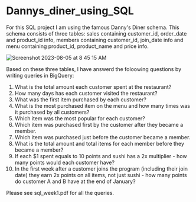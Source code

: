 # Dannys_diner_using_SQL

For this SQL project I am using the famous Danny's Diner schema. This schema consists of three tables: sales containing customer_id, order_date and product_id info, members containing customer_id, join_date info and menu containing product_id, product_name and price info.

![Screenshot 2023-08-05 at 8 45 15 AM](https://github.com/mayank8893/SQL_Projects/assets/69361645/f00a5c09-f402-4f21-925f-8565aecc5161)


Based on these three tables, I have answerd the foloowing questions by writing queries in BigQuery:

1. What is the total amount each customer spent at the restaurant?
2. How many days has each customer visited the restaurant?
3. What was the first item purchased by each customer?
4. What is the most purchased item on the menu and how many times was it purchased by all customers?
5. Which item was the most popular for each customer?
6. Which item was purchased first by the customer after they became a member.
7. Which item was purchased just before the customer became a member.
8. What is the total amount and total items for each member before they became a member?
9. If each $1 spent equals to 10 points and sushi has a 2x multiplier - how many points would each customer have?
10. In the first week after a customer joins the program (including their join date) they earn 2x points on all items, not just sushi - how many points do customer A and B have at the end of January?

Please see sql_week1.pdf for all the queries.



